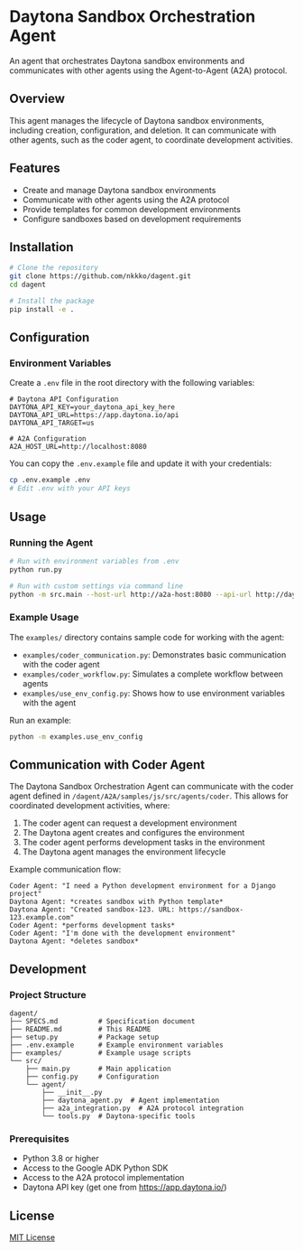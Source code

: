 # Daytona Sandbox Orchestration Agent

An agent that orchestrates Daytona sandbox environments and communicates with other agents using the Agent-to-Agent (A2A) protocol.

## Overview

This agent manages the lifecycle of Daytona sandbox environments, including creation, configuration, and deletion. It can communicate with other agents, such as the coder agent, to coordinate development activities.

## Features

- Create and manage Daytona sandbox environments
- Communicate with other agents using the A2A protocol
- Provide templates for common development environments
- Configure sandboxes based on development requirements

## Installation

```bash
# Clone the repository
git clone https://github.com/nkkko/dagent.git
cd dagent

# Install the package
pip install -e .
```

## Configuration

### Environment Variables

Create a `.env` file in the root directory with the following variables:

```
# Daytona API Configuration
DAYTONA_API_KEY=your_daytona_api_key_here
DAYTONA_API_URL=https://app.daytona.io/api
DAYTONA_API_TARGET=us

# A2A Configuration
A2A_HOST_URL=http://localhost:8080
```

You can copy the `.env.example` file and update it with your credentials:

```bash
cp .env.example .env
# Edit .env with your API keys
```

## Usage

### Running the Agent

```bash
# Run with environment variables from .env
python run.py

# Run with custom settings via command line
python -m src.main --host-url http://a2a-host:8080 --api-url http://daytona-api:8090 --api-key your-api-key --verbose
```

### Example Usage

The `examples/` directory contains sample code for working with the agent:

- `examples/coder_communication.py`: Demonstrates basic communication with the coder agent
- `examples/coder_workflow.py`: Simulates a complete workflow between agents
- `examples/use_env_config.py`: Shows how to use environment variables with the agent

Run an example:

```bash
python -m examples.use_env_config
```

## Communication with Coder Agent

The Daytona Sandbox Orchestration Agent can communicate with the coder agent defined in `/dagent/A2A/samples/js/src/agents/coder`. This allows for coordinated development activities, where:

1. The coder agent can request a development environment
2. The Daytona agent creates and configures the environment
3. The coder agent performs development tasks in the environment
4. The Daytona agent manages the environment lifecycle

Example communication flow:

```
Coder Agent: "I need a Python development environment for a Django project"
Daytona Agent: *creates sandbox with Python template*
Daytona Agent: "Created sandbox-123. URL: https://sandbox-123.example.com"
Coder Agent: *performs development tasks*
Coder Agent: "I'm done with the development environment"
Daytona Agent: *deletes sandbox*
```

## Development

### Project Structure

```
dagent/
├── SPECS.md          # Specification document
├── README.md         # This README
├── setup.py          # Package setup
├── .env.example      # Example environment variables
├── examples/         # Example usage scripts
└── src/
    ├── main.py       # Main application
    ├── config.py     # Configuration
    └── agent/
        ├── __init__.py
        ├── daytona_agent.py  # Agent implementation
        ├── a2a_integration.py  # A2A protocol integration
        └── tools.py  # Daytona-specific tools
```

### Prerequisites

- Python 3.8 or higher
- Access to the Google ADK Python SDK
- Access to the A2A protocol implementation
- Daytona API key (get one from https://app.daytona.io/)

## License

[MIT License](LICENSE)